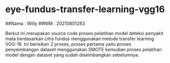 # eye-fundus-transfer-learning-vgg16

##Nama  : Willy
##NIM   : 20210801283

Berkut ini merupakan source code proses pelatihan model deteksi penyakit mata berdasarkan citra fundus menggunakan metode transfer learning VGG-16.
Ini berisikan 2 proses, proses pertama yaitu proses penyeimbangan dataset menggunakan SMOTE kemudian proses pelatihan model dengan dataset yang sudah diseimbangkan sebelumnya.

